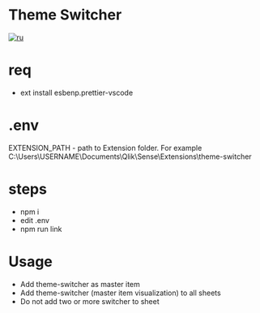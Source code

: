 # Theme Switcher

[![ru](https://img.shields.io/badge/lang-ru-red.svg)](Readme.ru.md)

# req

- ext install esbenp.prettier-vscode

# .env

EXTENSION_PATH - path to Extension folder. For example C:\Users\USERNAME\Documents\Qlik\Sense\Extensions\theme-switcher

# steps

- npm i
- edit .env
- npm run link

# Usage

- Add theme-switcher as master item
- Add theme-switcher (master item visualization) to all sheets
- Do not add two or more switcher to sheet
